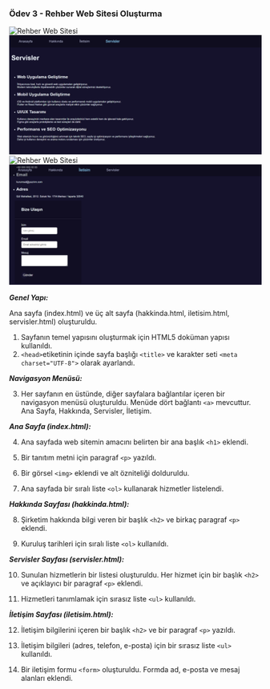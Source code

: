 ###  Ödev 3 - Rehber Web Sitesi Oluşturma

![Rehber Web Sitesi](./src/hakkında.html-img.png)
![Rehber Web Sitesi](./src/servisler.html-img.png)
![Rehber Web Sitesi](./src/iletişim.html-img.png)
![Rehber Web Sitesi](./src/index.html-img-2.png)

***Genel Yapı:***

Ana sayfa (index.html) ve  üç alt sayfa (hakkinda.html, iletisim.html, servisler.html) oluşturuldu.

1. Sayfanın temel yapısını oluşturmak için HTML5 doküman yapısı kullanıldı.
2. `<head>`etiketinin içinde sayfa başlığı `<title>` ve karakter seti `<meta charset="UTF-8">` olarak ayarlandı.

***Navigasyon Menüsü:***

3. Her sayfanın en üstünde, diğer sayfalara bağlantılar içeren bir navigasyon menüsü oluşturuldu. Menüde dört bağlantı `<a>` mevcuttur. Ana Sayfa, Hakkında, Servisler, İletişim.

***Ana Sayfa (index.html):***

4. Ana sayfada web sitemin amacını belirten bir ana başlık `<h1>` eklendi.

5. Bir tanıtım metni için paragraf `<p>` yazıldı.

6. Bir görsel `<img>` eklendi ve alt özniteliği dolduruldu.

7. Ana sayfada  bir sıralı liste `<ol>`  kullanarak hizmetler listelendi.

***Hakkında Sayfası (hakkinda.html):***

8. Şirketim hakkında bilgi veren bir başlık `<h2>` ve birkaç paragraf `<p>` eklendi.

9. Kuruluş tarihleri için sıralı liste `<ol>` kullanıldı.

***Servisler Sayfası (servisler.html):***

10. Sunulan hizmetlerin bir listesi oluşturuldu. Her hizmet için bir başlık `<h2>` ve açıklayıcı bir paragraf `<p>` eklendi.

11. Hizmetleri tanımlamak için sırasız liste `<ul>` kullanıldı.

***İletişim Sayfası (iletisim.html):***

12. İletişim bilgilerini içeren bir başlık `<h2>` ve bir paragraf `<p>` yazıldı.

13. İletişim bilgileri (adres, telefon, e-posta) için bir sırasız liste `<ul>` kullanıldı.

14. Bir iletişim formu `<form>` oluşturuldu. Formda ad, e-posta ve mesaj alanları eklendi. 








